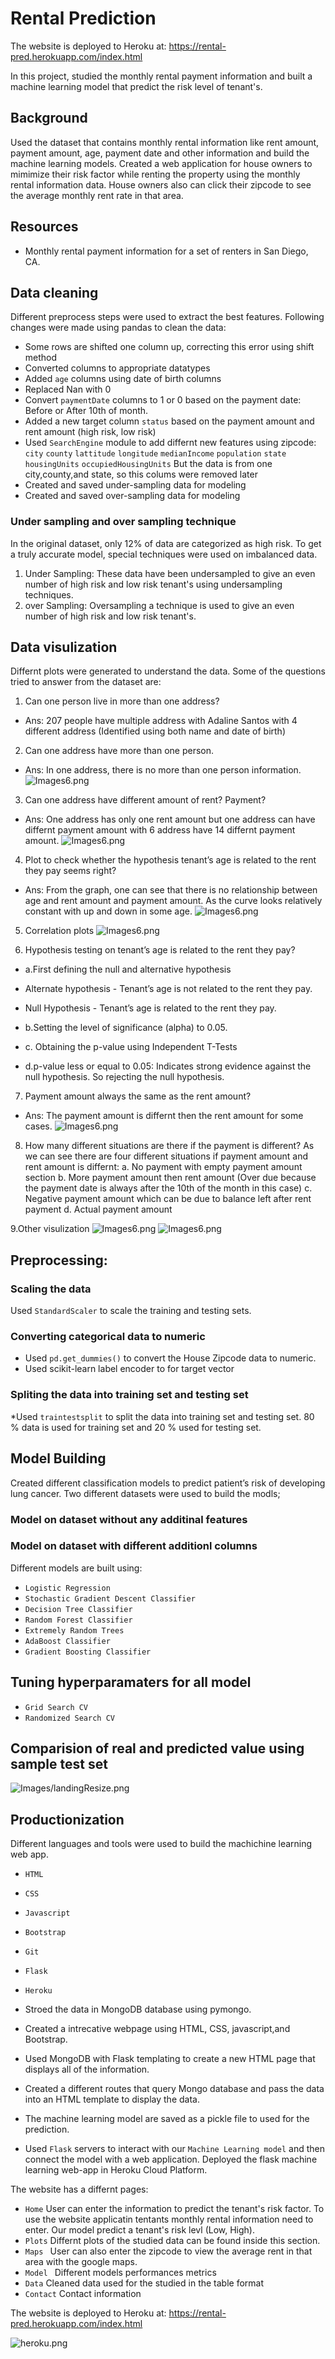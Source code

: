 # Rental Prediction
The website is deployed to Heroku at: https://rental-pred.herokuapp.com/index.html

In this project, studied the monthly rental payment information and built a machine learning model that predict the risk level of tenant's.

## Background
Used the dataset that contains monthly rental information like rent amount, payment amount, age, payment date and other information and build the machine learning models. Created a web application for house owners to mimimize their risk factor while renting the property using the monthly rental information data. House owners also can click their zipcode to see the average monthly rent rate in that area. 

## Resources
* Monthly rental payment information for a set of renters in San Diego, CA.

## Data cleaning
Different preprocess steps were used to extract the best features. 
Following changes were made using pandas to clean the data:

* Some rows are shifted one column up, correcting this error using shift method
* Converted columns to appropriate datatypes
* Added `age` columns using date of birth columns
* Replaced Nan with 0
* Convert `paymentDate` columns to 1 or 0 based on the payment date: Before or After 10th of month.
* Added a new target column `status` based on the payment amount and rent amount (high risk, low risk)
* Used `SearchEngine` module to add differnt new features using zipcode:
`city`
`county`
`lattitude`
`longitude`
`medianIncome`
`population`
`state`
`housingUnits`
`occupiedHousingUnits`
But the data is from one city,county,and state, so this colums were removed later
* Created  and saved under-sampling data for modeling
* Created  and saved over-sampling data for modeling

### Under sampling and over sampling technique
In the original dataset, only 12% of data are categorized as high risk. To get a truly accurate model, special techniques were used on imbalanced data.
1. Under Sampling: These data have been undersampled to give an even number of high risk and low risk tenant's using undersampling techniques.   
2. over Sampling: Oversampling a technique is  used to give an even number of high risk and low risk tenant's. 

## Data visulization
Differnt plots were generated to understand the data.
Some of the questions tried to answer from the dataset are:
1. Can one person live in more than one address?
* Ans: 207 people have multiple address with Adaline Santos with 4 different address (Identified using both name and date of birth)

2. Can one address have more than one person.
* Ans: In one address, there is no more than one person information.
![Images6.png](Images/fig22.png)

3. Can one address have different amount of rent? Payment?
* Ans: One address has only one rent amount but one address can have differnt payment amount with 6 address have 14 differnt payment amount.
![Images6.png](Images/fig33.png)

4. Plot to check whether the hypothesis tenant’s age is related to the rent they pay seems right?
* Ans: From the graph, one can see that there is no relationship between age and rent amount and payment amount.
As the curve looks relatively constant with up and down in some age.
![Images6.png](Images/fig4.png)

5. Correlation plots
![Images6.png](Images/fig5.png)

6. Hypothesis testing on tenant’s age is related to the rent they pay?
* a.First defining the null and alternative hypothesis

* Alternate hypothesis - Tenant’s age is not related to the rent they pay.

* Null Hypothesis - Tenant’s age is related to the rent they pay.
* b.Setting the level of significance (alpha) to 0.05.
* c. Obtaining the p-value using Independent T-Tests
* d.p-value less or equal to 0.05: Indicates strong evidence against the null hypothesis. So rejecting the null hypothesis.

7. Payment amount always the same as the rent amount?
* Ans: The payment amount is differnt then the rent amount for some cases.
![Images6.png](Images/fig6.png)

8. How many different situations are there if the payment is different?
As we can see there are four different situations if payment amount and rent amount is differnt:
a. No payment with empty payment amount section
b. More payment amount then rent amount (Over due because the payment date is always after the 10th of the month in this case)
c. Negative payment amount which can be due to balance left after rent payment
d. Actual payment amount

9.Other visulization
![Images6.png](Images/fig7.png)
![Images6.png](Images/fig9.png)

## Preprocessing: 
### Scaling the data
Used `StandardScaler` to scale the training and testing sets. 
### Converting categorical data to numeric
* Used `pd.get_dummies()` to convert the House Zipcode  data to numeric. 
* Used scikit-learn label encoder to for target vector

### Spliting the data into training set and testing set
*Used `traintestsplit` to split the data into training set and testing set. 80 % data is used for training set and 20 % used for testing set.

## Model Building
Created different classification models to predict patient’s risk of developing lung cancer.  Two different datasets were used to build the modls;
### Model on dataset without any additinal features

### Model on dataset with different additionl columns

Different models are built using:
* `Logistic Regression`
* `Stochastic Gradient Descent Classifier`
* `Decision Tree Classifier`
* `Random Forest Classifier`
* `Extremely Random Trees`
* `AdaBoost Classifier`
* `Gradient Boosting Classifier`


## Tuning hyperparamaters for all model
* `Grid Search CV`
* `Randomized Search CV`

## Comparision of real and predicted value using sample test set

![Images/landingResize.png](Images/comp1.png)


## Productionization
Different languages and tools were used to build the machichine learning web app.
* `HTML`
* `CSS`
* `Javascript`
* `Bootstrap`
* `Git`
* `Flask`
* `Heroku`

* Stroed the data in MongoDB database using pymongo. 
* Created a intrecative webpage using HTML, CSS, javascript,and Bootstrap.
* Used MongoDB with Flask templating to create a new HTML page that displays all of the information.
* Created a different  routes  that query Mongo database and pass the data into an HTML template to display the data.
* The machine learning model are saved as a pickle file to used for the prediction.
* Used `Flask` servers to interact with our `Machine Learning model` and then connect the model with a web application. Deployed the flask machine learning web-app in Heroku Cloud Platform.

 The website has a differnt pages:
* `Home` User can enter the information to predict the tenant's risk factor.
To use the website applicatin tentants monthly rental information need to enter. 
Our model predict a tenant's risk levl (Low, High). 
* `Plots` Differnt plots of the studied data can be found inside this section.
* `Maps ` User can also enter the zipcode to view the average rent in that area with the google maps.
* `Model ` Different models performances metrics 
* `Data` Cleaned data used for the studied in the table format
* `Contact` Contact information


The website is deployed to Heroku at: https://rental-pred.herokuapp.com/index.html

![heroku.png](Images/hero1.png)
